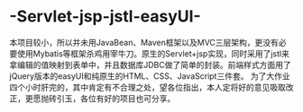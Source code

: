 # -Servlet-jsp-jstl-easyUI-
本项目较小，所以并未用JavaBean、Maven框架以及MVC三层架构，更没有必要使用Mybatis等框架杀鸡用宰牛刀。原生的Servlet+jsp实现，同时采用了jstl来拿编辑的值映射到表单中，并且数据库JDBC做了简单的封装。前端样式方面用了jQuery版本的easyUI和纯原生的HTML、CSS、JavaScript三件套。  为了大作业四个小时肝完的，其中肯定有不合理之处，望各位指出，本人定将好的意见吸取改正，更愿抛砖引玉，各位有好的项目也可分享。
